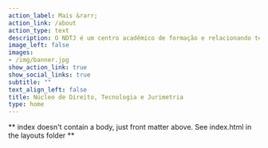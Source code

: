 ```yaml
---
action_label: Mais &rarr;
action_link: /about
action_type: text
description: O NDTJ é um centro acadêmico de formação e relacionando tecnologia, inteligência artificial e jurimetria aplicadas ao direito.
image_left: false
images:
- /img/banner.jpg
show_action_link: true
show_social_links: true
subtitle: ""
text_align_left: false
title: Núcleo de Direito, Tecnologia e Jurimetria
type: home
---
```


** index doesn't contain a body, just front matter above.
See index.html in the layouts folder **
